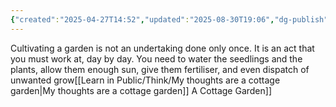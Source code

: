 ```yaml
---
{"created":"2025-04-27T14:52","updated":"2025-08-30T19:06","dg-publish":true,"dg-permalink":"1a1a1b2-garden-continual-effort","id":"1a1a1b2","dg-path":"Think/Cultivating a garden is continual effort.md","permalink":"/1a1a1b2-garden-continual-effort/","dgPassFrontmatter":true,"noteIcon":"1"}
---
```


Cultivating a garden is not an undertaking done only once. It is an act that you must work at, day by day. You need to water the seedlings and the plants, allow them enough sun, give them fertiliser, and even dispatch of unwanted grow[[Learn in Public/Think/My thoughts are a cottage garden\|My thoughts are a cottage garden]] A Cottage Garden]]
